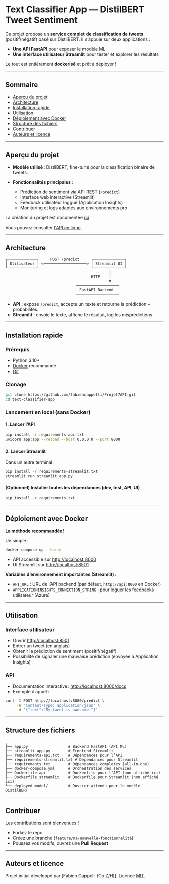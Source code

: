 # Text Classifier App — DistilBERT Tweet Sentiment

Ce projet propose un **service complet de classification de tweets** (positif/négatif) basé sur DistilBERT.
Il s’appuie sur deux applications :

- **Une API FastAPI** pour exposer le modèle ML
- **Une interface utilisateur Streamlit** pour tester et explorer les résultats

Le tout est entièrement **dockerisé** et prêt à déployer !

---

## Sommaire

- [Aperçu du projet](#aperçu-du-projet)
- [Architecture](#architecture)
- [Installation rapide](#installation-rapide)
- [Utilisation](#utilisation)
- [Déploiement avec Docker](#déploiement-avec-docker)
- [Structure des fichiers](#structure-des-fichiers)
- [Contribuer](#contribuer)
- [Auteurs et licence](#auteurs-et-licence)

---

## Aperçu du projet

- **Modèle utilisé** : DistilBERT, fine-tuné pour la classification binaire de tweets.
- **Fonctionnalités principales** :

  - Prédiction de sentiment via API REST (`/predict`)
  - Interface web interactive (Streamlit)
  - Feedback utilisateur loggué (Application Insights)
  - Monitoring et logs adaptés aux environnements pro

La création du projet est documentée [ici](https://www.fabiencappelli.com/projetoc7)

Vous pouvez consulter [l'API en ligne](https://projet7oc.fabiencappelli.com/).

---

## Architecture

```
┌─────────────┐     POST /predict     ┌──────────────┐
│ Utilisateur │ <───────────────────> │ Streamlit UI │
└─────────────┘                       └──────────────┘
                                              │
                                      HTTP    │
                                              ▼
                               ┌──────────────────┐
                               │ FastAPI Backend  │
                               └──────────────────┘
```

- **API** : expose `/predict`, accepte un texte et retourne la prédiction + probabilités.
- **Streamlit** : envoie le texte, affiche le résultat, log les misprédictions.

---

## Installation rapide

### Prérequis

- Python 3.10+
- [Docker](https://www.docker.com/) recommandé
- [Git](https://git-scm.com/)

### Clonage

```bash
git clone https://github.com/fabiencappelli/Projet7API.git
cd text-classifier-app
```

### Lancement en local (sans Docker)

#### 1. Lancer l’API

```bash
pip install -r requirements-api.txt
uvicorn app:app --reload --host 0.0.0.0 --port 8000
```

#### 2. Lancer Streamlit

Dans un autre terminal :

```bash
pip install -r requirements-streamlit.txt
streamlit run streamlit_app.py
```

#### (Optionnel) Installer toutes les dépendances (dev, test, API, UI)

```bash
pip install -r requirements.txt
```

---

## Déploiement avec Docker

**La méthode recommandée !**

Un simple :

```bash
docker-compose up --build
```

- API accessible sur [http://localhost:8000](http://localhost:8000)
- UI Streamlit sur [http://localhost:8501](http://localhost:8501)

**Variables d’environnement importantes (Streamlit) :**

- `API_URL` : URL de l’API backend (par défaut, `http://api:8000` en Docker)
- `APPLICATIONINSIGHTS_CONNECTION_STRING` : pour loguer les feedbacks utilisateur (Azure)

---

## Utilisation

### Interface utilisateur

- Ouvrir [http://localhost:8501](http://localhost:8501)
- Entrer un tweet (en anglais)
- Obtenir la prédiction de sentiment (positif/négatif)
- Possibilité de signaler une mauvaise prédiction (envoyée à Application Insights)

### API

- Documentation interactive : [http://localhost:8000/docs](http://localhost:8000/docs)
- Exemple d’appel :

```bash
curl -X POST http://localhost:8000/predict \
     -H "Content-Type: application/json" \
     -d '{"text":"My tweet is awesome!"}'
```

---

## Structure des fichiers

```
.
├── app.py                  # Backend FastAPI (API ML)
├── streamlit_app.py        # Frontend Streamlit
├── requirements-api.txt    # Dépendances pour l’API
├── requirements-streamlit.txt # Dépendances pour Streamlit
├── requirements.txt        # Dépendances complètes (all-in-one)
├── docker-compose.yml      # Orchestration des services
├── Dockerfile.api          # Dockerfile pour l’API (non affiché ici)
├── Dockerfile.streamlit    # Dockerfile pour Streamlit (non affiché ici)
└── deployed_model/         # Dossier attendu pour le modèle DistilBERT
```

---

## Contribuer

Les contributions sont bienvenues !

- Forkez le repo
- Créez une branche (`feature/ma-nouvelle-fonctionnalité`)
- Poussez vos modifs, ouvrez une **Pull Request**

---

## Auteurs et licence

Projet initial développé par \[Fabien Cappelli (Co Z/H)].
Licence [MIT](./LICENSE).
